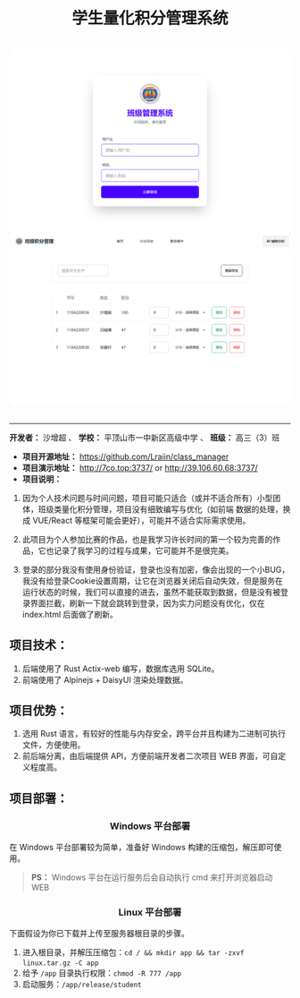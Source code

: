 <h1 align="center">学生量化积分管理系统</h1>
<br>
<img style="clear: both; display: block; margin: auto; width: 800px" src="./img/Login.png">
<img style="clear: both; display: block; margin: auto; width: 800px" src="./img/index.png">
<br>
<hr>

**开发者：** 沙增超 、
**学校：** 平顶山市一中新区高级中学 、
**班级：** 高三（3）班

- **项目开源地址：** https://github.com/Lraiin/class_manager
- **项目演示地址：** http://7co.top:3737/ or http://39.106.60.68:3737/
- **项目说明：** 
1. 因为个人技术问题与时间问题，项目可能只适合（或并不适合所有）小型团体，班级类量化积分管理，项目没有细致编写与优化（如前端 数据的处理，换成 VUE/React 等框架可能会更好），可能并不适合实际需求使用。

2. 此项目为个人参加比赛的作品，也是我学习许长时间的第一个较为完善的作品，它也记录了我学习的过程与成果，它可能并不是很完美。

3. 登录的部分我没有使用身份验证，登录也没有加密，像会出现的一个小BUG，我没有给登录Cookie设置周期，让它在浏览器关闭后自动失效，但是服务在运行状态的时候，我们可以直接的进去，虽然不能获取到数据，但是没有被登录界面拦截，刷新一下就会跳转到登录，因为实力问题没有优化，仅在 index.html 后面做了刷新。

## 项目技术：
1. 后端使用了 Rust Actix-web 编写，数据库选用 SQLite。
2. 前端使用了 Alpinejs + DaisyUI 渲染处理数据。

## 项目优势：
1. 选用 Rust 语言，有较好的性能与内存安全，跨平台并且构建为二进制可执行文件，方便使用。
2. 前后端分离，由后端提供 API，方便前端开发者二次项目 WEB 界面，可自定义程度高。

## 项目部署：

<center>
<h3> Windows 平台部署 </h3>
</center>

在 Windows 平台部署较为简单，准备好 Windows 构建的压缩包，解压即可使用。

> **PS：** Windows 平台在运行服务后会自动执行 cmd 来打开浏览器启动 WEB

<center>
<h3> Linux 平台部署 </h3>
</center>

下面假设为你已下载并上传至服务器根目录的步骤。

1. 进入根目录，并解压压缩包：`cd / && mkdir app && tar -zxvf linux.tar.gz -C app`
2. 给予 `/app` 目录执行权限：`chmod -R 777 /app`
3. 启动服务：`/app/release/student`